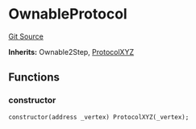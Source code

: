 # OwnableProtocol
[Git Source](https://github.com/llama-community/vertex-v1/blob/416df8aad48508d953bede09eabbf60be08e551c/src/mock/OwnableProtocol.sol)

**Inherits:**
Ownable2Step, [ProtocolXYZ](/src/mock/ProtocolXYZ.sol/contract.ProtocolXYZ.md)


## Functions
### constructor


```solidity
constructor(address _vertex) ProtocolXYZ(_vertex);
```

